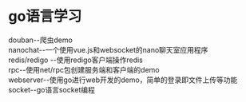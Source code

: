 # go语言学习
douban--爬虫demo<br> 
nanochat--一个使用vue.js和websocket的nano聊天室应用程序<br> 
redis/redigo --使用redigo客户端操作redis<br> 
rpc--使用net/rpc包创建服务端和客户端的demo<br>
webserver--使用go进行web开发的demo，简单的登录即文件上传等功能<br>
socket--go语言socket编程


